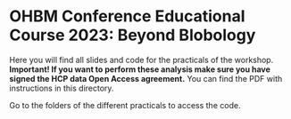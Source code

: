 # OHBM Conference Educational Course 2023: Beyond Blobology

Here you will find all slides and code for the practicals of the workshop. __Important! If you want to perform these analysis make sure you have signed the HCP data Open Access agreement.__ You can find the PDF with instructions in this directory.

Go to the folders of the different practicals to access the code.

